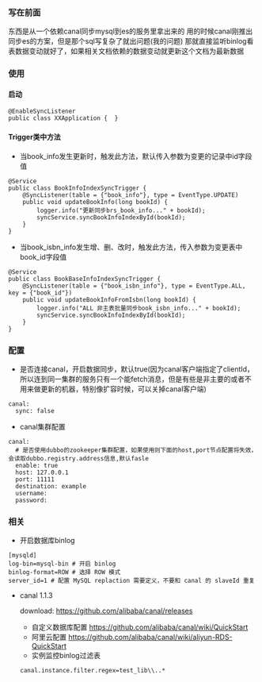 ### 写在前面
东西是从一个依赖canal同步mysql到es的服务里拿出来的
用的时候canal刚推出同步es的方案，但是那个sql写复杂了就出问题(我的问题)
那就直接监听binlog看表数据变动就好了，如果相关文档依赖的数据变动就更新这个文档为最新数据

### 使用

#### 启动
```
@EnableSyncListener
public class XXApplication {  }
```

#### Trigger类中方法

- 当book_info发生更新时，触发此方法，默认传入参数为变更的记录中id字段值
```
@Service
public class BookInfoIndexSyncTrigger {
    @SyncListener(table = {"book_info"}, type = EventType.UPDATE)
    public void updateBookInfo(long bookId) {
        logger.info("更新同步brs_book_info..." + bookId);
        syncService.syncBookInfoIndexById(bookId);
    }
}
```

- 当book_isbn_info发生增、删、改时，触发此方法，传入参数为变更表中book_id字段值
```
@Service
public class BookBaseInfoIndexSyncTrigger {
    @SyncListener(table = {"book_isbn_info"}, type = EventType.ALL, key = {"book_id"})
    public void updateBookInfoFromIsbn(long bookId) {
        logger.info("ALL 非主表批量同步book_isbn_info..." + bookId);
        syncService.syncBookInfoIndexById(bookId);
    }
}
```

### 配置
  - 是否连接canal，开启数据同步，默认true(因为canal客户端指定了clientId，所以连到同一集群的服务只有一个能fetch消息，但是有些是非主要的或者不用来做更新的机器，特别像扩容时候，可以关掉canal客户端)
  ```
  canal:
    sync: false
  ```

  - canal集群配置
  ```
  canal:
    # 是否使用dubbo的zookeeper集群配置，如果使用则下面的host,port节点配置将失效，会读取dubbo.registry.address信息,默认fasle
    enable: true
    host: 127.0.0.1
    port: 11111
    destination: example
    username:
    password:
  ```


### 相关
- 开启数据库binlog
```properties
[mysqld]
log-bin=mysql-bin # 开启 binlog
binlog-format=ROW # 选择 ROW 模式
server_id=1 # 配置 MySQL replaction 需要定义，不要和 canal 的 slaveId 重复
```

- canal 1.1.3

  download: https://github.com/alibaba/canal/releases
  - 自定义数据库配置 https://github.com/alibaba/canal/wiki/QuickStart
  - 阿里云配置 https://github.com/alibaba/canal/wiki/aliyun-RDS-QuickStart
  - 实例监控binlog过滤表

  ```
  canal.instance.filter.regex=test_lib\\..*
  ```
